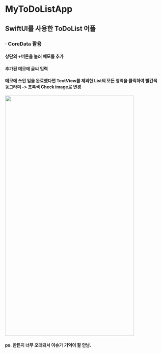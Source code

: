 # MyToDoListApp

## SwiftUI를 사용한 ToDoList 어플

### · CoreData 활용

#### 상단의 +버튼을 눌러 메모를 추가
#### 추가된 메모에 글씨 입력
#### 메모에 쓰인 일을 완료했다면 TextView를 제외한 List의 모든 영역을 클릭하여 빨간색 동그라미 -> 초록색 Check image로 변경


<img src="https://user-images.githubusercontent.com/70623959/147812630-6fd62091-7e95-41dd-b9b1-2124d1118e3e.png"  width="420" height="780">

#### ps. 만든지 너무 오래돼서 이슈가 기억이 잘 안남.
